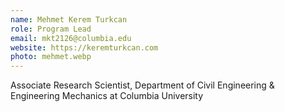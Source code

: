 ```yaml
---
name: Mehmet Kerem Turkcan
role: Program Lead
email: mkt2126@columbia.edu
website: https://keremturkcan.com
photo: mehmet.webp
---
```


Associate Research Scientist, Department of Civil Engineering & Engineering Mechanics at Columbia University